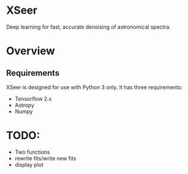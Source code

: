 # XSeer

Deep learning for fast, accurate denoising of astronomical spectra.

# Overview

## Requirements

XSeer is designed for use with Python 3 only. It has three requirements:

 - Tensorflow 2.x
 - Astropy
 - Numpy

# TODO:

 - Two functions
  - rewrite fits/write new fits
  - display plot
